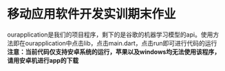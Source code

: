 # 移动应用软件开发实训期末作业
ourapplication是我们的项目程序，剩下的是谷歌的机器学习模型的api。使用方法即在ourapplication中点击lib，点击main.dart，点击run即可进行代码的运行
**注意：当前代码仅支持安卓系统的运行，苹果以及windows均无法使用该程序，请用安卓机进行app的下载**
